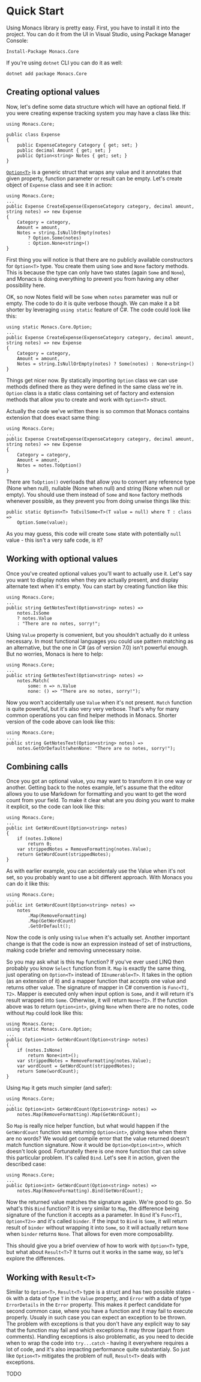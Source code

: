 # Quick Start

Using Monacs library is pretty easy. First, you have to install it into the project. You can do it from the UI in Visual Studio, using Package Manager Console:

    Install-Package Monacs.Core

If you're using `dotnet` CLI you can do it as well:

    dotnet add package Monacs.Core

## Creating optional values

Now, let's define some data structure which will have an optional field. If you were creating expense tracking system you may have a class like this:

    using Monacs.Core;

    public class Expense
    {
        public ExpenseCategory Category { get; set; }
        public decimal Amount { get; set; }
        public Option<string> Notes { get; set; }
    }

[`Option<T>`](Option.md) is a generic struct that wraps any value and it annotates that given property, function parameter or result can be empty. Let's create object of `Expense` class and see it in action:

    using Monacs.Core;
    ...
    public Expense CreateExpense(ExpenseCategory category, decimal amount, string notes) => new Expense
    {
        Category = category,
        Amount = amount,
        Notes = string.IsNullOrEmpty(notes)
            ? Option.Some(notes)
            : Option.None<string>()
    }

First thing you will notice is that there are no publicly available constructors for `Option<T>` type. You create them using `Some` and `None` factory methods. This is because the type can only have two states (again `Some` and `None`), and Monacs is doing everything to prevent you from having any other possibility here.

OK, so now Notes field will be `Some` when `notes` parameter was null or empty. The code to do it is quite verbose though. We can make it a bit shorter by leveraging `using static` feature of C#. The code could look like this:

    using static Monacs.Core.Option;
    ...
    public Expense CreateExpense(ExpenseCategory category, decimal amount, string notes) => new Expense
    {
        Category = category,
        Amount = amount,
        Notes = string.IsNullOrEmpty(notes) ? Some(notes) : None<string>()
    }

Things get nicer now. By statically importing `Option` class we can use methods defined there as they were defined in the same class we're in. `Option` class is a static class containing set of factory and extension methods that allow you to create and work with `Option<T>` struct.

Actually the code we've written there is so common that Monacs contains extension that does exact same thing:

    using Monacs.Core;
    ...
    public Expense CreateExpense(ExpenseCategory category, decimal amount, string notes) => new Expense
    {
        Category = category,
        Amount = amount,
        Notes = notes.ToOption()
    }

There are `ToOption()` overloads that allow you to convert any reference type (None when null), nullable (None when null) and string (None when null or empty). You should use them instead of `Some` and `None` factory methods whenever possible, as they prevent you from doing unwise things like this:

    public static Option<T> ToEvilSome<T>(T value = null) where T : class =>
        Option.Some(value);

As you may guess, this code will create `Some` state with potentially `null` value - this isn't a very safe code, is it?

## Working with optional values

Once you've created optional values you'll want to actually use it. Let's say you want to display notes when they are actually present, and display alternate text when it's empty. You can start by creating function like this:

    using Monacs.Core;
    ...
    public string GetNotesText(Option<string> notes) =>
        notes.IsSome
        ? notes.Value
        : "There are no notes, sorry!";

Using `Value` property is convenient, but you shouldn't actually do it unless necessary. In most functional languages you could use pattern matching as an alternative, but the one in C# (as of version 7.0) isn't powerful enough. But no worries, Monacs is here to help:

    using Monacs.Core;
    ...
    public string GetNotesText(Option<string> notes) =>
        notes.Match(
            some: n => n.Value
            none: () => "There are no notes, sorry!");

Now you won't accidentally use `Value` when it's not present. `Match` function is quite powerful, but it's also very very verbose. That's why for many common operations you can find helper methods in Monacs. Shorter version of the code above can look like this:

    using Monacs.Core;
    ...
    public string GetNotesText(Option<string> notes) =>
        notes.GetOrDefault(whenNone: "There are no notes, sorry!");


## Combining calls

Once you got an optional value, you may want to transform it in one way or another. Getting back to the notes example, let's assume that the editor allows you to use Markdown for formatting and you want to get the word count from your field. To make it clear what are you doing you want to make it explicit, so the code can look like this:

    using Monacs.Core;
    ...
    public int GetWordCount(Option<string> notes)
    {
        if (notes.IsNone)
            return 0;
        var strippedNotes = RemoveFormatting(notes.Value);
        return GetWordCount(strippedNotes);
    }

As with earlier example, you can accidentaly use the Value when it's not set, so you probably want to use a bit different approach. With Monacs you can do it like this:

    using Monacs.Core;
    ...
    public int GetWordCount(Option<string> notes) =>
        notes
            .Map(RemoveFormatting)
            .Map(GetWordCount)
            .GetOrDefault();

Now the code is only using `Value` when it's actually set. Another important change is that the code is now an expression instead of set of instructions, making code briefer and removing unnecessary noise.

So you may ask what is this `Map` function? If you've ever used LINQ then probably you know `Select` function from it. `Map` is exactly the same thing, just operating on `Option<T>` instead of `IEnumerable<T>`. It takes in the option (as an extension of it) and a mapper function that accepts one value and returns other value. The signature of mapper in C# convention is `Func<T1, T2>`. Mapper is executed only when input option is `Some`, and it will return it's result wrapped into `Some`. Otherwise, it will return `None<T2>`. If the function above was to return `Option<int>`, giving `None` when there are no notes, code without `Map` could look like this:

    using Monacs.Core;
    using static Monacs.Core.Option;
    ...
    public Option<int> GetWordCount(Option<string> notes)
    {
        if (notes.IsNone)
            return None<int>();
        var strippedNotes = RemoveFormatting(notes.Value);
        var wordCount = GetWordCount(strippedNotes);
        return Some(wordCount);
    }

Using `Map` it gets much simpler (and safer):

    using Monacs.Core;
    ...
    public Option<int> GetWordCount(Option<string> notes) =>
        notes.Map(RemoveFormatting).Map(GetWordCount);

So `Map` is really nice helper function, but what would happen if the `GetWordCount` function was returning `Option<int>`, giving `None` when there are no words? We would get compile error that the value returned doesn't match function signature. Now it would be `Option<Option<int>>`, which doesn't look good. Fortunatelly there is one more function that can solve this particular problem. It's called `Bind`. Let's see it in action, given the described case:

    using Monacs.Core;
    ...
    public Option<int> GetWordCount(Option<string> notes) =>
        notes.Map(RemoveFormatting).Bind(GetWordCount);

Now the returned value matches the signature again. We're good to go. So what's this `Bind` function? It is very similar to `Map`, the difference being signature of the function it accepts as a parameter. In `Bind` it's `Func<T1, Option<T2>>` and it's called `binder`. If the input to `Bind` is `Some`, it will return result of `binder` without wrapping it into `Some`, so it will actually return `None` when `binder` returns `None`. That allows for even more composability.

This should give you a brief overview of how to work with `Option<T>` type, but what about `Result<T>`? It turns out it works in the same way, so let's explore the differences.

## Working with `Result<T>`

Similar to `Option<T>`, `Result<T>` type is a struct and has two possible states - `Ok` with a data of type `T` in the `Value` property, and `Error` with a data of type `ErrorDetails` in the `Error` property. This makes it perfect candidate for second common case, where you have a function and it may fail to execute properly. Usualy in such case you can expect an exception to be thrown. The problem with exceptions is that you don't have any explicit way to say that the function may fail and which exceptions it may throw (apart from comments). Handling exceptions is also problematic, as you need to decide when to wrap the code into `try...catch` - having it everywhere requires a lot of code, and it's also impacting performance quite substantialy. So just like `Option<T>` mitigates the problem of null, `Result<T>` deals with exceptions.

TODO